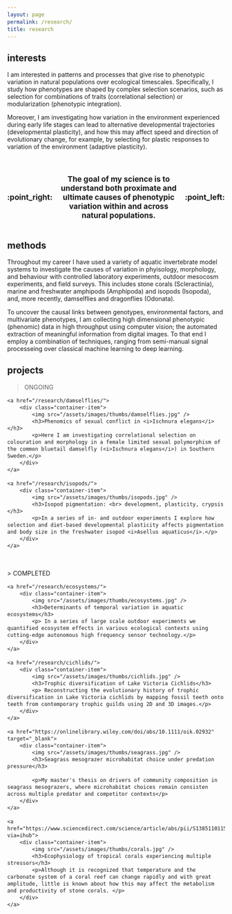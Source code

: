 ```yaml
---
layout: page
permalink: /research/
title: research
---
```


## interests
I am interested in patterns and processes that give rise to phenotypic variation in natural populations over ecological timescales. Specifically, I study how phenotypes are shaped by complex selection scenarios, such as selection for combinations of traits (correlational selection) or modularization (phenotypic integration). 

Moreover, I am investigating how variation in the environment experienced during early life stages can lead to alternative developmental trajectories (developmental plasticity), and how this may affect speed and direction of evolutionary change, for example, by selecting for plastic responses to variation of the environment (adaptive plasticity).

<div style="display: flex; justify-content: center; padding-bottom:0px; padding-top:24px; font-size:125%; text-align: center; align-items: center; font-weight: bold; gap: 10px;">

<p>:point_right:</p>
<p style="max-width:90%">
The goal of my science is to understand both proximate and ultimate causes of phenotypic variation within and across natural populations.
</p>

<p>:point_left:</p>

</div>


## methods

Throughout my career I have used a variety of  aquatic invertebrate model systems to investigate the causes of variation in phyisology, morphology, and behaviour with controlled laboratory experiments, outdoor mesocosm experiments, and field surveys. This includes stone corals (Scleractinia), marine and freshwater amphipods (Amphipoda) and isopods (Isopoda), and, more recently, damselflies and dragonflies (Odonata). 

To uncover the causal links between genotypes, environmental factors, and multivariate phenotypes, I am collecting high dimensional phenotypic (phenomic) data in high throughput using computer vision; the automated extraction of meaningful information from digital images. To that end I employ a combination of techniques, ranging from semi-manual signal processeing over classical machine learning to deep learning. 

## projects

> ONGOING

<div class="container-list">

	<a href="/research/damselflies/">
		<div class="container-item">
			<img src="/assets/images/thumbs/damselflies.jpg" />
			<h3>Phenomics of sexual conflict in <i>Ischnura elegans</i></h3>
			<p>Here I am investigating correlational selection on colouration and morphology in a female limited sexual polymorphism of the common bluetail damselfly (<i>Ischnura elegans</i>) in Southern Sweden.</p>
		</div>
	</a>
	
	<a href="/research/isopods/">
		<div class="container-item">
			<img src="/assets/images/thumbs/isopods.jpg" />
			<h3>Isopod pigmentation: <br> development, plasticity, crypsis </h3>
			<p>In a series of in- and outdoor experiments I explore how selection and diet-based developmental plasticity affects pigmentation and body size in the freshwater isopod <i>Asellus aquaticus</i>.</p>
		</div>
	</a>

</div>

<br>
<br>
> COMPLETED

<div class="container-list">
	
	<a href="/research/ecosystems/">
		<div class="container-item">
			<img src="/assets/images/thumbs/ecosystems.jpg" />
			<h3>Determinants of temporal variation in aquatic ecosystems</h3>
			<p> In a series of large scale outdoor experiments we quantified ecosystem effects in various ecological contexts using cutting-edge autonomous high frequency sensor technology.</p>
		</div>
	</a>

	<a href="/research/cichlids/">
		<div class="container-item">
			<img src="/assets/images/thumbs/cichlids.jpg" />
			<h3>Trophic diversification of Lake Victoria Cichlids</h3>
			<p> Reconstructing the evolutionary history of trophic diversification in Lake Victoria cichlids by mapping fossil teeth onto teeth from contemporary trophic guilds using 2D and 3D images.</p>
		</div>
	</a>

	<a href="https://onlinelibrary.wiley.com/doi/abs/10.1111/oik.02932" target="_blank">
		<div class="container-item">
			<img src="/assets/images/thumbs/seagrass.jpg" />
			<h3>Seagrass mesograzer microhabitat choice under predation pressure</h3>
			
			<p>My master's thesis on drivers of community composition in seagrass mesograzers, where microhabitat choices remain consisten across multiple predator and competitor contexts</p>
		</div>
	</a>

	<a href="https://www.sciencedirect.com/science/article/abs/pii/S1385110115000076?via=ihub">
		<div class="container-item">
			<img src="/assets/images/thumbs/corals.jpg" />
			<h3>Ecophysiology of tropical corals experiencing multiple stressors</h3>
			<p>Although it is recognized that temperature and the carbonate system of a coral reef can change rapidly and with great amplitude, little is known about how this may affect the metabolism and productivity of stone corals. </p>
		</div>
	</a>
	
</div>
